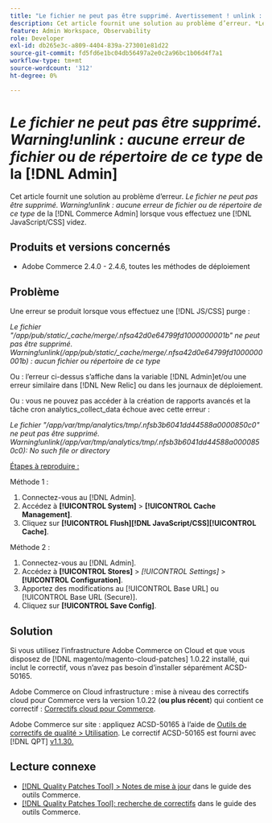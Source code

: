 ```yaml
---
title: "Le fichier ne peut pas être supprimé. Avertissement ! unlink : aucune erreur de fichier ou de répertoire de ce type de la part de la fonction [!DNL Admin]"
description: Cet article fournit une solution au problème d’erreur. *Le fichier ne peut pas être supprimé. Warning!unlink Aucune erreur de fichier ou de répertoire de ce type* [!DNL Admin] lorsque vous effectuez une [!DNL Javascript/CSS] videz.
feature: Admin Workspace, Observability
role: Developer
exl-id: db265e3c-a809-4404-839a-273001e81d22
source-git-commit: fd5fd6e1bc04db56497a2e0c2a96bc1b06d4f7a1
workflow-type: tm+mt
source-wordcount: '312'
ht-degree: 0%

---
```


# *Le fichier ne peut pas être supprimé. Warning!unlink : aucune erreur de fichier ou de répertoire de ce type* de la [!DNL Admin]

Cet article fournit une solution au problème d’erreur. *Le fichier ne peut pas être supprimé. Warning!unlink : aucune erreur de fichier ou de répertoire de ce type* de la [!DNL Commerce Admin] lorsque vous effectuez une [!DNL JavaScript/CSS] videz.

## Produits et versions concernés

* Adobe Commerce 2.4.0 - 2.4.6, toutes les méthodes de déploiement

## Problème

Une erreur se produit lorsque vous effectuez une [!DNL JS/CSS] purge :

*Le fichier &quot;/app/pub/static/_cache/merge/.nfsa42d0e64799fd1000000001b&quot; ne peut pas être supprimé. Warning!unlink(/app/pub/static/_cache/merge/.nfsa42d0e64799fd1000000001b) : aucun fichier ou répertoire de ce type*

Ou : l’erreur ci-dessus s’affiche dans la variable [!DNL Admin]et/ou une erreur similaire dans [!DNL New Relic] ou dans les journaux de déploiement.

Ou : vous ne pouvez pas accéder à la création de rapports avancés et la tâche cron analytics_collect_data échoue avec cette erreur :

*Le fichier &quot;/app/var/tmp/analytics/tmp/.nfsb3b6041dd44588a0000850c0&quot; ne peut pas être supprimé. Warning!unlink(/app/var/tmp/analytics/tmp/.nfsb3b6041dd44588a0000850c0): No such file or directory*

<u>Étapes à reproduire :</u>

Méthode 1 :

1. Connectez-vous au [!DNL Admin].
1. Accédez à **[!UICONTROL System]** > **[!UICONTROL Cache Management]**.
1. Cliquez sur **[!UICONTROL Flush][!DNL JavaScript/CSS][!UICONTROL Cache]**.

Méthode 2 :

1. Connectez-vous au [!DNL Admin].
1. Accédez à **[!UICONTROL Stores]** > *[!UICONTROL Settings]* > **[!UICONTROL Configuration]**.
1. Apportez des modifications au [!UICONTROL Base URL] ou [!UICONTROL Base URL (Secure)].
1. Cliquez sur **[!UICONTROL Save Config]**.

## Solution

Si vous utilisez l’infrastructure Adobe Commerce on Cloud et que vous disposez de [!DNL magento/magento-cloud-patches] 1.0.22 installé, qui inclut le correctif, vous n’avez pas besoin d’installer séparément ACSD-50165.

Adobe Commerce on Cloud infrastructure : mise à niveau des correctifs cloud pour Commerce vers la version 1.0.22 (**ou plus récent**) qui contient ce correctif : [Correctifs cloud pour Commerce](/docs/commerce-cloud-service/user-guide/release-notes/cloud-patches.html).

Adobe Commerce sur site : appliquez ACSD-50165 à l’aide de [Outils de correctifs de qualité > Utilisation](/docs/commerce-operations/tools/quality-patches-tool/usage.html). Le correctif ACSD-50165 est fourni avec [!DNL QPT] [v1.1.30.](/docs/commerce-operations/tools/quality-patches-tool/release-notes.html#v1-1-30)

## Lecture connexe

* [[!DNL Quality Patches Tool] > Notes de mise à jour](/docs/commerce-operations/tools/quality-patches-tool/release-notes.html) dans le guide des outils Commerce.
* [[!DNL Quality Patches Tool]: recherche de correctifs](https://experienceleague.adobe.com/tools/commerce-quality-patches/index.html) dans le guide des outils Commerce.
